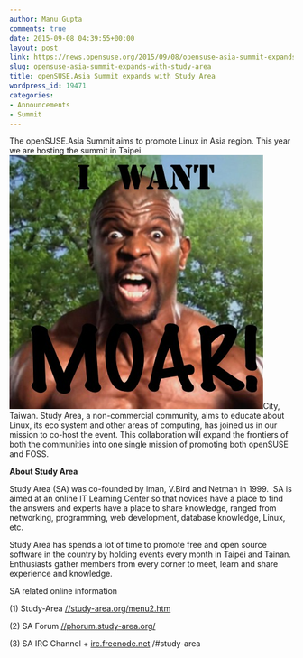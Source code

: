 ```yaml
---
author: Manu Gupta
comments: true
date: 2015-09-08 04:39:55+00:00
layout: post
link: https://news.opensuse.org/2015/09/08/opensuse-asia-summit-expands-with-study-area/
slug: opensuse-asia-summit-expands-with-study-area
title: openSUSE.Asia Summit expands with Study Area
wordpress_id: 19471
categories:
- Announcements
- Summit
---
```




The openSUSE.Asia Summit aims to promote Linux in Asia region. This year
we are hosting the summit in Taipei ![Terry Crews Yelling](/wp-content/uploads/2014/08/terry-crews-yelling-I-want-MOAR.jpg)City, Taiwan. Study Area, a non-commercial community, aims to educate about Linux, its eco system and other areas of computing, has joined us in our mission to co-host the event. This collaboration will expand the frontiers of both the communities into one single mission of promoting both openSUSE and FOSS.

**About Study Area**

Study Area (SA) was co-founded by lman, V.Bird and Netman in 1999.  SA is aimed at an online IT Learning Center so that novices have a place to find the answers and experts have a place to share knowledge, ranged from networking, programming, web development, database knowledge, Linux, etc.

Study Area has spends a lot of time to promote free and open source software in the country by holding events every month in Taipei and Tainan. Enthusiasts gather members from every corner to meet, learn and share experience and knowledge.

SA related online information

(1) Study-Area [//study-area.org/menu2.htm](//study-area.org/menu2.htm)

(2) SA Forum [//phorum.study-area.org/](//phorum.study-area.org/)

(3) SA IRC Channel + [irc.freenode.net](//irc.freenode.net/) /#study-area


